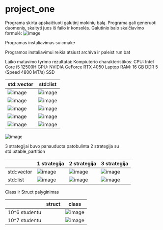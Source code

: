# project_one
Programa skirta apskaičiuoti galutinį mokinių balą. Programa gali generuoti duomenis, skaityti juos iš failo ir konsolės. Galutinio balo skaičiavimo formulė:
![image](https://github.com/user-attachments/assets/7c2b5979-483c-499d-adc3-0599598e6608)

Programas instaliavimas su cmake

Programos instaliavimui reikia atsiust archiva ir paleist run.bat

Laiko matavimo tyrimo rezultatai:
Kompiuterio charakteristikos:
CPU: Intel Core i5 12500H
GPU: NVIDIA GeForce RTX 4050 Laptop
RAM: 16 GB DDR 5 (Speed 4800 MT/s)
SSD


| std::vector  | std::list |
| ------------- | ------------- |
| ![image](https://github.com/user-attachments/assets/d1ef8409-f51e-43e2-bc81-61763ccded53)| ![image](https://github.com/user-attachments/assets/898bbdae-1735-4b7a-b8a3-2e6c4a3183ff)|
| ![image](https://github.com/user-attachments/assets/3e0a7066-f476-49c2-a53c-e153803c8f71) | ![image](https://github.com/user-attachments/assets/492635b1-797c-446a-8e17-ee9117039ec5)|
|![image](https://github.com/user-attachments/assets/2e80dc3c-e519-425d-9c3b-5371db9717f2)| ![image](https://github.com/user-attachments/assets/238d6685-a798-4546-85c6-b32a857fe70c)|
|![image](https://github.com/user-attachments/assets/2741f725-9522-4e8e-9451-4f84cb665ac0)| ![image](https://github.com/user-attachments/assets/6b75bd4c-0ff6-40d1-8f78-2778ffec1d2a)|
|![image](https://github.com/user-attachments/assets/487ce2a0-58f2-4a27-b349-420bba445f2a)|![image](https://github.com/user-attachments/assets/14b95b45-8f8f-4bc0-9704-adeface9f415)|

![image](https://github.com/user-attachments/assets/5d28887b-ed28-4aac-ad2f-880d71fce377)


3 strategijai buvo panauduota patobulinta 2 strategija su std::stable_partition


| |1 strategija | 2 strategija | 3 strategija |
|-------------|-------------|-------------|-------------|
|std::vector|![image](https://github.com/user-attachments/assets/c7b4aa16-c65e-4acc-8edc-e239648ea815)|![image](https://github.com/user-attachments/assets/cecdc6f6-7db4-41dc-8a61-953ca6077dfb) | ![image](https://github.com/user-attachments/assets/4e6ebe44-45cb-45b0-ba9c-671beab0f6c8)|
|std::list|![image](https://github.com/user-attachments/assets/1c494bc2-1a4b-42d5-935f-b84d00141160)|![image](https://github.com/user-attachments/assets/2a566e41-5264-4485-b605-a5ca794659f8)|![image](https://github.com/user-attachments/assets/1b04d152-b936-44f0-a813-387894da3cc6)|


Class ir Struct palyginimas

| | struct | class |
|-------------|-------------|-------------|
|10^6 studentu| |![image](https://github.com/user-attachments/assets/43403d52-bf5a-444d-b984-6589e5cfa287)|
|10^7 studentu| |![image](https://github.com/user-attachments/assets/542db4f3-9a71-4554-ad88-e93c3bdc5a90)|





 






